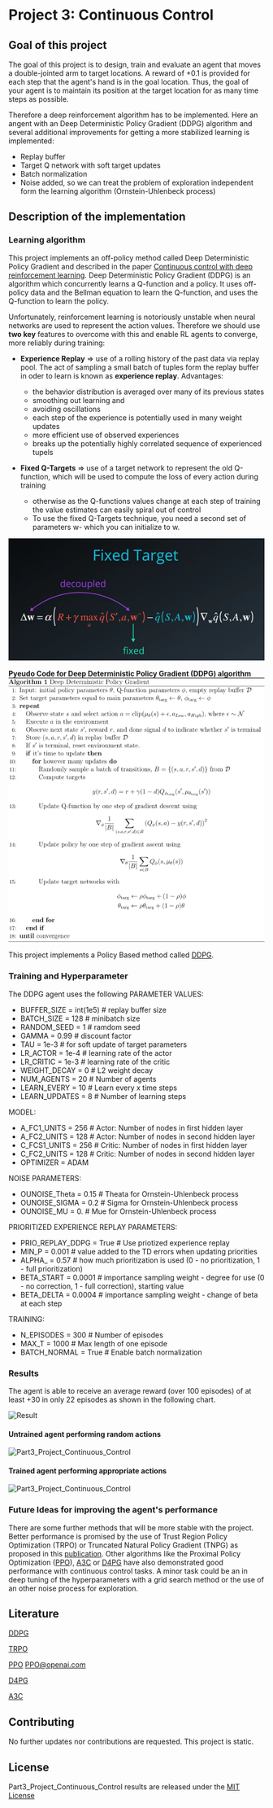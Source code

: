 # Project 3: Continuous Control


## Goal of this project

The goal of this project is to design, train and evaluate an agent that moves a double-jointed arm to target locations. A reward of +0.1 is provided for each step that the agent's hand is in the goal location. Thus, the goal of your agent is to maintain its position at the target location for as many time steps as possible.

Therefore a deep reinforcement algorithm has to be implemented. Here an angent with an Deep Deterministic Policy Gradient (DDPG) algorithm and several additional improvements for getting a more stabilized learning is implemented:

-   Replay buffer
-   Target Q network with soft target updates
-   Batch normalization
-   Noise added, so we can treat the problem of exploration independent form the learning algorithm (Ornstein-Uhlenbeck process)

## Description of the implementation

### Learning algorithm

This project implements an off-policy method called Deep Deterministic Policy Gradient and described in the paper [Continuous control with deep reinforcement learning](./resources/305_20160229_Lillicrap_et_al_Continuous_control_with_DRL.pdf). Deep Deterministic Policy Gradient (DDPG) is an algorithm which concurrently learns a Q-function and a policy. It uses off-policy data and the Bellman equation to learn the Q-function, and uses the Q-function to learn the policy.

Unfortunately, reinforcement learning is notoriously unstable when neural networks are used to represent the action values. Therefore we should use **two key** features to overcome with this and enable RL agents to converge, more reliably during training:

- **Experience Replay**
    => use of a rolling history of the past data via replay pool. The act of sampling a small batch of tuples form the replay buffer in oder to learn is known as **experience replay**. Advantages:
    - the behavior distribution is averaged over many of its previous states
    - smoothing out learning and
    - avoiding oscillations
    - each step of the experience is potentially used in many weight updates
    - more efficient use of observed experiences
    - breaks up the potentially highly correlated sequence of experienced tupels

- **Fixed Q-Targets**
    => use of a target network to represent the old Q-function, which will be used to compute the loss of every action during training
    -  otherwise as the Q-functions values change at each step of training the value estimates can easily spiral out of control
    -  To use the fixed Q-Targets technique, you need a second set of parameters w- which you can initialize to w. 

![Fixed Q-Targets](./img/Fixed_Q_Targets.png)

**Pyeudo Code for Deep Deterministic Policy Gradient (DDPG) algorithm**
![Deep Deterministic Policy Gradient (DDPG) algorithm](./img/DDPG.png)

This project implements a Policy Based method called [DDPG](./resources/305_20160229_Lillicrap_et_al_Continuous_control_with_DRL.pdf).

### Training and Hyperparameter

The DDPG agent uses the following 
PARAMETER VALUES:
- BUFFER_SIZE = int(1e5)    # replay buffer size
- BATCH_SIZE = 128          # minibatch size
- RANDOM_SEED = 1           # ramdom seed
- GAMMA = 0.99              # discount factor
- TAU = 1e-3                # for soft update of target parameters
- LR_ACTOR = 1e-4           # learning rate of the actor
- LR_CRITIC = 1e-3          # learning rate of the critic
- WEIGHT_DECAY = 0          # L2 weight decay
- NUM_AGENTS = 20           # Number of agents
- LEARN_EVERY = 10          # Learn every x time steps
- LEARN_UPDATES = 8         # Number of learning steps 

MODEL: 
- A_FC1_UNITS = 256         # Actor: Number of nodes in first hidden layer
- A_FC2_UNITS = 128         # Actor: Number of nodes in second hidden layer
- C_FCS1_UNITS = 256        # Critic: Number of nodes in first hidden layer
- C_FC2_UNITS = 128         # Critic: Number of nodes in second hidden layer
- OPTIMIZER = ADAM 

NOISE PARAMETERS:
- OUNOISE_Theta = 0.15      # Theata for Ornstein-Uhlenbeck process
- OUNOISE_SIGMA = 0.2       # Sigma for Ornstein-Uhlenbeck process
- OUNOISE_MU = 0.           # Mue for Ornstein-Uhlenbeck process

PRIORITIZED EXPERIENCE REPLAY PARAMETERS:
- PRIO_REPLAY_DDPG = True   # Use priotized experience replay
- MIN_P = 0.001             # value added to the TD errors when updating priorities
- ALPHA_ = 0.57             # how much prioritization is used (0 - no prioritization, 1 - full prioritization)
- BETA_START = 0.0001       # importance sampling weight - degree for use (0 - no correction, 1 - full correction), starting value
- BETA_DELTA = 0.0004       # importance sampling weight  -  change of beta at each step  

TRAINING:
- N_EPISODES = 300          # Number of episodes
- MAX_T = 1000              # Max length of one episode
- BATCH_NORMAL = True       # Enable batch normalization


### Results

The agent is able to receive an average reward (over 100 episodes) of at least +30 in only 22 episodes as shown in the following chart.  

![Result](./results/DDPG_trained_performance.jpg)

#### Untrained agent performing random actions

![Part3_Project_Continuous_Control](./img/Continuous_Control_random_action.gif)

#### Trained agent performing appropriate actions

![Part3_Project_Continuous_Control](./img/Continuous_Control_trained_agent_action.gif)

### Future Ideas for improving the agent's performance

There are some further methods that will be more stable with the project. Better performance is promised by the use of Trust Region Policy Optimization (TRPO) or Truncated Natural Policy Gradient (TNPG) as proposed in this [publication](https://arxiv.org/abs/1604.06778). 
Other algorithms like the Proximal Policy Optimization ([PPO](https://arxiv.org/pdf/1707.06347.pdf)), [A3C](https://arxiv.org/pdf/1602.01783.pdf) or [D4PG](https://openreview.net/forum?id=SyZipzbCb) have also demonstrated good performance with continuous control tasks.
A minor task could be an in deep tuning of the hyperparameters with a grid search method or the use of an other noise process for exploration.

## Literature

[DDPG](https://arxiv.org/abs/1509.02971)

[TRPO](https://arxiv.org/abs/1604.06778)

[PPO](https://arxiv.org/pdf/1707.06347.pdf)
[PPO@openai.com](https://blog.openai.com/openai-baselines-ppo/)

[D4PG](https://openreview.net/forum?id=SyZipzbCb)

[A3C](https://arxiv.org/pdf/1602.01783.pdf)

## Contributing

No further updates nor contributions are requested.  This project is static.

## License

Part3_Project_Continuous_Control results are released under the [MIT License](./LICENSE)